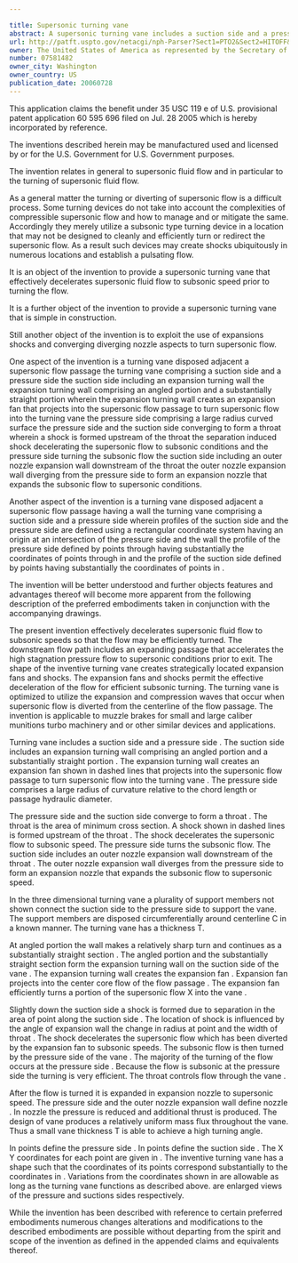 ```yaml
---

title: Supersonic turning vane
abstract: A supersonic turning vane includes a suction side and a pressure side; the suction side including an expansion turning wall wherein the expansion turning wall creates an expansion fan that projects into the supersonic flow passage to turn supersonic flow into the turning vane; the pressure side comprising a large radius curved surface, the pressure side and the suction side converging to form a throat wherein a shock is formed upstream of the throat, the shock decelerating the supersonic flow to subsonic conditions and the pressure side turning the subsonic flow; the suction side including an outer nozzle expansion wall downstream of the throat, the outer nozzle expansion wall diverging from the pressure side to form an expansion nozzle that expands the subsonic flow to supersonic conditions.
url: http://patft.uspto.gov/netacgi/nph-Parser?Sect1=PTO2&Sect2=HITOFF&p=1&u=%2Fnetahtml%2FPTO%2Fsearch-adv.htm&r=1&f=G&l=50&d=PALL&S1=07581482&OS=07581482&RS=07581482
owner: The United States of America as represented by the Secretary of the Army
number: 07581482
owner_city: Washington
owner_country: US
publication_date: 20060728
---
```

This application claims the benefit under 35 USC 119 e of U.S. provisional patent application 60 595 696 filed on Jul. 28 2005 which is hereby incorporated by reference.

The inventions described herein may be manufactured used and licensed by or for the U.S. Government for U.S. Government purposes.

The invention relates in general to supersonic fluid flow and in particular to the turning of supersonic fluid flow.

As a general matter the turning or diverting of supersonic flow is a difficult process. Some turning devices do not take into account the complexities of compressible supersonic flow and how to manage and or mitigate the same. Accordingly they merely utilize a subsonic type turning device in a location that may not be designed to cleanly and efficiently turn or redirect the supersonic flow. As a result such devices may create shocks ubiquitously in numerous locations and establish a pulsating flow.

It is an object of the invention to provide a supersonic turning vane that effectively decelerates supersonic fluid flow to subsonic speed prior to turning the flow.

It is a further object of the invention to provide a supersonic turning vane that is simple in construction.

Still another object of the invention is to exploit the use of expansions shocks and converging diverging nozzle aspects to turn supersonic flow.

One aspect of the invention is a turning vane disposed adjacent a supersonic flow passage the turning vane comprising a suction side and a pressure side the suction side including an expansion turning wall the expansion turning wall comprising an angled portion and a substantially straight portion wherein the expansion turning wall creates an expansion fan that projects into the supersonic flow passage to turn supersonic flow into the turning vane the pressure side comprising a large radius curved surface the pressure side and the suction side converging to form a throat wherein a shock is formed upstream of the throat the separation induced shock decelerating the supersonic flow to subsonic conditions and the pressure side turning the subsonic flow the suction side including an outer nozzle expansion wall downstream of the throat the outer nozzle expansion wall diverging from the pressure side to form an expansion nozzle that expands the subsonic flow to supersonic conditions.

Another aspect of the invention is a turning vane disposed adjacent a supersonic flow passage having a wall the turning vane comprising a suction side and a pressure side wherein profiles of the suction side and the pressure side are defined using a rectangular coordinate system having an origin at an intersection of the pressure side and the wall the profile of the pressure side defined by points through having substantially the coordinates of points through in and the profile of the suction side defined by points having substantially the coordinates of points in .

The invention will be better understood and further objects features and advantages thereof will become more apparent from the following description of the preferred embodiments taken in conjunction with the accompanying drawings.

The present invention effectively decelerates supersonic fluid flow to subsonic speeds so that the flow may be efficiently turned. The downstream flow path includes an expanding passage that accelerates the high stagnation pressure flow to supersonic conditions prior to exit. The shape of the inventive turning vane creates strategically located expansion fans and shocks. The expansion fans and shocks permit the effective deceleration of the flow for efficient subsonic turning. The turning vane is optimized to utilize the expansion and compression waves that occur when supersonic flow is diverted from the centerline of the flow passage. The invention is applicable to muzzle brakes for small and large caliber munitions turbo machinery and or other similar devices and applications.

Turning vane includes a suction side and a pressure side . The suction side includes an expansion turning wall comprising an angled portion and a substantially straight portion . The expansion turning wall creates an expansion fan shown in dashed lines that projects into the supersonic flow passage to turn supersonic flow into the turning vane . The pressure side comprises a large radius of curvature relative to the chord length or passage hydraulic diameter.

The pressure side and the suction side converge to form a throat . The throat is the area of minimum cross section. A shock shown in dashed lines is formed upstream of the throat . The shock decelerates the supersonic flow to subsonic speed. The pressure side turns the subsonic flow. The suction side includes an outer nozzle expansion wall downstream of the throat . The outer nozzle expansion wall diverges from the pressure side to form an expansion nozzle that expands the subsonic flow to supersonic speed.

In the three dimensional turning vane a plurality of support members not shown connect the suction side to the pressure side to support the vane. The support members are disposed circumferentially around centerline C in a known manner. The turning vane has a thickness T.

At angled portion the wall makes a relatively sharp turn and continues as a substantially straight section . The angled portion and the substantially straight section form the expansion turning wall on the suction side of the vane . The expansion turning wall creates the expansion fan . Expansion fan projects into the center core flow of the flow passage . The expansion fan efficiently turns a portion of the supersonic flow X into the vane .

Slightly down the suction side a shock is formed due to separation in the area of point along the suction side . The location of shock is influenced by the angle of expansion wall the change in radius at point and the width of throat . The shock decelerates the supersonic flow which has been diverted by the expansion fan to subsonic speeds. The subsonic flow is then turned by the pressure side of the vane . The majority of the turning of the flow occurs at the pressure side . Because the flow is subsonic at the pressure side the turning is very efficient. The throat controls flow through the vane .

After the flow is turned it is expanded in expansion nozzle to supersonic speed. The pressure side and the outer nozzle expansion wall define nozzle . In nozzle the pressure is reduced and additional thrust is produced. The design of vane produces a relatively uniform mass flux throughout the vane. Thus a small vane thickness T is able to achieve a high turning angle.

In points define the pressure side . In points define the suction side . The X Y coordinates for each point are given in . The inventive turning vane has a shape such that the coordinates of its points correspond substantially to the coordinates in . Variations from the coordinates shown in are allowable as long as the turning vane functions as described above. are enlarged views of the pressure and suctions sides respectively.

While the invention has been described with reference to certain preferred embodiments numerous changes alterations and modifications to the described embodiments are possible without departing from the spirit and scope of the invention as defined in the appended claims and equivalents thereof.

